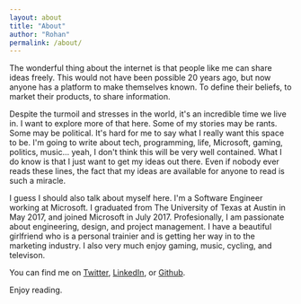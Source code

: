 ```yaml
---
layout: about
title: "About"
author: "Rohan"
permalink: /about/
---
```


The wonderful thing about the internet is that people like me can share ideas freely. This would not have been possible
20 years ago, but now anyone has a platform to make themselves known. To define their beliefs, to market their products,
to share information.

Despite the turmoil and stresses in the world, it's an incredible time we live in. I want to explore more of that here. Some
of my stories may be rants. Some may be political. It's hard for me to say what I really want this space to be. I'm going
to write about tech, programming, life, Microsoft, gaming, politics, music... yeah, I don't think this will be very
well contained. What I do know is that I just want to get my ideas out there. Even if nobody ever reads these lines,
the fact that my ideas are available for anyone to read is such a miracle.

I guess I should also talk about myself here. I'm a Software Engineer working at Microsoft. I graduated from The University
of Texas at Austin in May 2017, and joined Microsoft in July 2017. Profesionally, I am passionate about engineering, design,
and project management. I have a beautiful girlfriend who is a personal trainier and is getting her way in to the marketing
industry. I also very much enjoy gaming, music, cycling, and televison.

You can find me on
[Twitter](https://twitter.com/RohanNagar22),
[LinkedIn](https://www.linkedin.com/in/rohannagar/), or
[Github](https://github.com/RohanNagar).

Enjoy reading.
